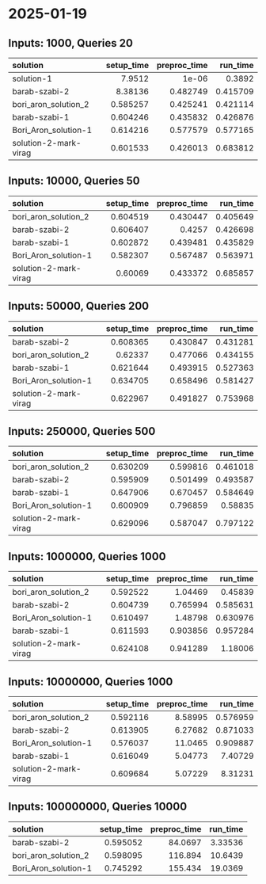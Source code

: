 # 2025-01-19

## Inputs: 1000, Queries 20

| solution              |   setup_time |   preproc_time |   run_time |
|:----------------------|-------------:|---------------:|-----------:|
| solution-1            |     7.9512   |       1e-06    |   0.3892   |
| barab-szabi-2         |     8.38136  |       0.482749 |   0.415709 |
| bori_aron_solution_2  |     0.585257 |       0.425241 |   0.421114 |
| barab-szabi-1         |     0.604246 |       0.435832 |   0.426876 |
| Bori_Aron_solution-1  |     0.614216 |       0.577579 |   0.577165 |
| solution-2-mark-virag |     0.601533 |       0.426013 |   0.683812 |

## Inputs: 10000, Queries 50

| solution              |   setup_time |   preproc_time |   run_time |
|:----------------------|-------------:|---------------:|-----------:|
| bori_aron_solution_2  |     0.604519 |       0.430447 |   0.405649 |
| barab-szabi-2         |     0.606407 |       0.4257   |   0.426698 |
| barab-szabi-1         |     0.602872 |       0.439481 |   0.435829 |
| Bori_Aron_solution-1  |     0.582307 |       0.567487 |   0.563971 |
| solution-2-mark-virag |     0.60069  |       0.433372 |   0.685857 |

## Inputs: 50000, Queries 200

| solution              |   setup_time |   preproc_time |   run_time |
|:----------------------|-------------:|---------------:|-----------:|
| barab-szabi-2         |     0.608365 |       0.430847 |   0.431281 |
| bori_aron_solution_2  |     0.62337  |       0.477066 |   0.434155 |
| barab-szabi-1         |     0.621644 |       0.493915 |   0.527363 |
| Bori_Aron_solution-1  |     0.634705 |       0.658496 |   0.581427 |
| solution-2-mark-virag |     0.622967 |       0.491827 |   0.753968 |

## Inputs: 250000, Queries 500

| solution              |   setup_time |   preproc_time |   run_time |
|:----------------------|-------------:|---------------:|-----------:|
| bori_aron_solution_2  |     0.630209 |       0.599816 |   0.461018 |
| barab-szabi-2         |     0.595909 |       0.501499 |   0.493587 |
| barab-szabi-1         |     0.647906 |       0.670457 |   0.584649 |
| Bori_Aron_solution-1  |     0.600909 |       0.796859 |   0.58835  |
| solution-2-mark-virag |     0.629096 |       0.587047 |   0.797122 |

## Inputs: 1000000, Queries 1000

| solution              |   setup_time |   preproc_time |   run_time |
|:----------------------|-------------:|---------------:|-----------:|
| bori_aron_solution_2  |     0.592522 |       1.04469  |   0.45839  |
| barab-szabi-2         |     0.604739 |       0.765994 |   0.585631 |
| Bori_Aron_solution-1  |     0.610497 |       1.48798  |   0.630976 |
| barab-szabi-1         |     0.611593 |       0.903856 |   0.957284 |
| solution-2-mark-virag |     0.624108 |       0.941289 |   1.18006  |

## Inputs: 10000000, Queries 1000

| solution              |   setup_time |   preproc_time |   run_time |
|:----------------------|-------------:|---------------:|-----------:|
| bori_aron_solution_2  |     0.592116 |        8.58995 |   0.576959 |
| barab-szabi-2         |     0.613905 |        6.27682 |   0.871033 |
| Bori_Aron_solution-1  |     0.576037 |       11.0465  |   0.909887 |
| barab-szabi-1         |     0.616049 |        5.04773 |   7.40729  |
| solution-2-mark-virag |     0.609684 |        5.07229 |   8.31231  |

## Inputs: 100000000, Queries 10000

| solution             |   setup_time |   preproc_time |   run_time |
|:---------------------|-------------:|---------------:|-----------:|
| barab-szabi-2        |     0.595052 |        84.0697 |    3.33536 |
| bori_aron_solution_2 |     0.598095 |       116.894  |   10.6439  |
| Bori_Aron_solution-1 |     0.745292 |       155.434  |   19.0369  |